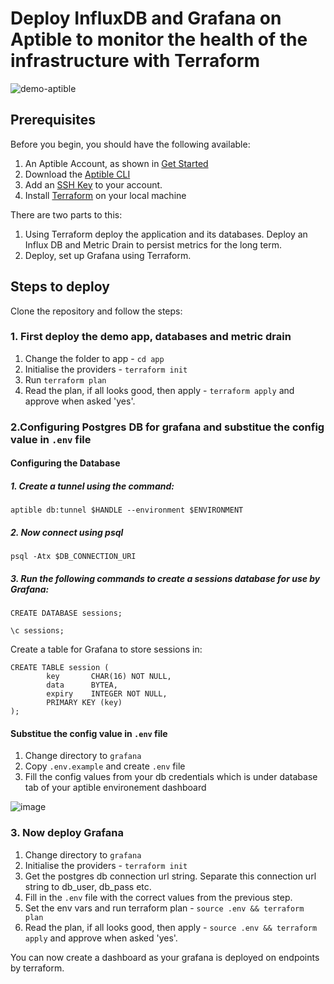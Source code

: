 # Deploy InfluxDB and Grafana on Aptible to monitor the health of the infrastructure with Terraform

![demo-aptible](https://user-images.githubusercontent.com/37153406/214064210-c761b238-6a24-4008-bd00-342efb244ffe.png)

## Prerequisites
Before you begin, you should have the following available:

1. An Aptible Account, as shown in [Get Started](https://deploy-docs.aptible.com/docs/get-started)  
2. Download the [Aptible CLI](https://deploy-docs.aptible.com/docs/cli)
3. Add an [SSH Key](https://deploy-docs.aptible.com/docs/public-key-authentication) to your account.
4. Install [Terraform](https://developer.hashicorp.com/terraform/tutorials/aws-get-started/install-cli) on your local machine


There are two parts to this: 
1. Using Terraform deploy the application and its databases. Deploy an Influx DB and Metric Drain to persist metrics for the long term. 
2. Deploy, set up Grafana using Terraform. 

## Steps to deploy
Clone the repository and follow the steps: 

### 1. First deploy the demo app, databases and metric drain
   1. Change the folder to app - `cd app`
   2. Initialise the providers - `terraform init`
   3. Run `terraform plan`
   4. Read the plan, if all looks good, then apply - `terraform apply` and approve when asked 'yes'.
 
### 2.Configuring Postgres DB for grafana and substitue the config value in `.env` file

#### Configuring the Database

##### 1. Create a tunnel using the command:

```
aptible db:tunnel $HANDLE --environment $ENVIRONMENT
```

##### 2. Now connect using psql 

```
psql -Atx $DB_CONNECTION_URI
```


##### 3. Run the following commands to create a sessions database for use by Grafana:

```
CREATE DATABASE sessions;
```

```
\c sessions;
```
Create a table for Grafana to store sessions in: 

```
CREATE TABLE session (
        key       CHAR(16) NOT NULL,
        data      BYTEA,
        expiry    INTEGER NOT NULL,
        PRIMARY KEY (key)
);
```
#### Substitue the config value in `.env` file

1. Change directory to `grafana`
2. Copy `.env.example` and create `.env` file 
3. Fill the config values from your db credentials which is under database tab of your aptible environement dashboard

 ![image](https://user-images.githubusercontent.com/37153406/214068124-84f81432-8b1b-4a5d-a6b9-d979216e08af.png)


### 3. Now deploy Grafana
   1. Change directory to `grafana`
   2. Initialise the providers - `terraform init`
   3. Get the postgres db connection url string. Separate this connection url string to db_user, db_pass etc.
   4. Fill in the `.env` file with the correct values from the previous step.
   5. Set the env vars and run terraform plan - `source .env && terraform plan`
   6. Read the plan, if all looks good, then apply - `source .env && terraform apply` and approve when asked 'yes'.


You can now create a dashboard as your grafana is deployed on endpoints by terraform. 
